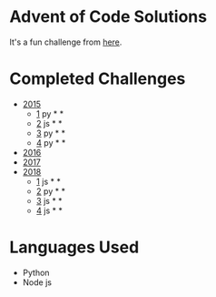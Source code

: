 # Advent of Code Solutions

It's a fun challenge from [here](https://adventofcode.com).

# Completed Challenges

* [2015](https://adventofcode.com/2015)
	* [1](https://adventofcode.com/2015/day/1) py * *
	* [2](https://adventofcode.com/2015/day/2) js * *
	* [3](https://adventofcode.com/2015/day/3) py * *
	* [4](https://adventofcode.com/2015/day/4) py * *
* [2016](https://adventofcode.com/2016)
* [2017](https://adventofcode.com/2017)
* [2018](https://adventofcode.com/2018)
	* [1](https://adventofcode.com/2018/day/1) js * *
	* [2](https://adventofcode.com/2018/day/2) py * *
	* [3](https://adventofcode.com/2018/day/3) js * *
	* [4](https://adventofcode.com/2018/day/4) js * *

# Languages Used
* Python
* Node js
